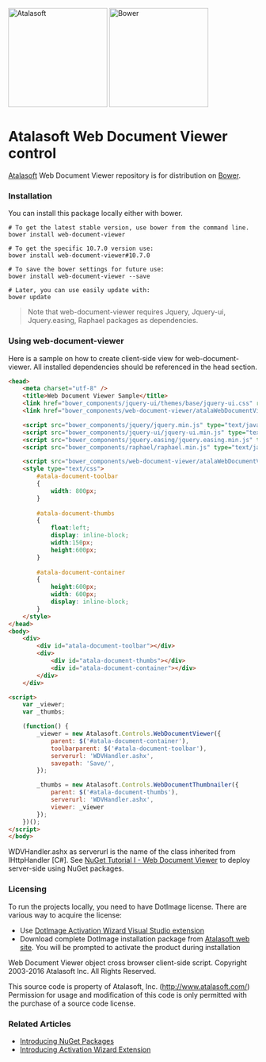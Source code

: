 <a href="http://www.atalasoft.com/" style="display:inline-block"><img src="http://atalasoft.github.io/public/logo.png" alt="Atalasoft" display="inline" height="200px"></a>
<a href="https://bower.io/" style="display:inline-block">
<img src="https://bower.io/img/bower-logo.svg" alt="Bower" display="inline" height="200px"></a> 


# Atalasoft Web Document Viewer control
[Atalasoft](http://www.atalasoft.com/) Web Document Viewer repository is for distribution on [Bower](https://bower.io/). 

### Installation
You can install this package locally either with bower.
```shell
# To get the latest stable version, use bower from the command line.
bower install web-document-viewer

# To get the specific 10.7.0 version use:
bower install web-document-viewer#10.7.0

# To save the bower settings for future use:
bower install web-document-viewer --save

# Later, you can use easily update with:
bower update
```
> Note that web-document-viewer requires Jquery, Jquery-ui, Jquery.easing, Raphael packages as dependencies.

### Using web-document-viewer
Here is a sample on how to create client-side view for web-document-viewer.
All installed dependencies should be referenced in the head section.

```html
<head>
    <meta charset="utf-8" />
    <title>Web Document Viewer Sample</title>
    <link href="bower_components/jquery-ui/themes/base/jquery-ui.css" rel="stylesheet" type="text/css" />
    <link href="bower_components/web-document-viewer/atalaWebDocumentViewer.css" rel="stylesheet" type="text/css" />

    <script src="bower_components/jquery/jquery.min.js" type="text/javascript"></script>
    <script src="bower_components/jquery-ui/jquery-ui.min.js" type="text/javascript"></script>
    <script src="bower_components/jquery.easing/jquery.easing.min.js" type="text/javascript"></script>
    <script src="bower_components/raphael/raphael.min.js" type="text/javascript"></script>

    <script src="bower_components/web-document-viewer/atalaWebDocumentViewer.js" type="text/javascript"></script>
    <style type="text/css">
		#atala-document-toolbar
		{
		    width: 800px;
		}
		
		#atala-document-thumbs
		{
		    float:left;
		    display: inline-block;
		    width:150px;
		    height:600px;
		}	
		
		#atala-document-container
		{
			height:600px;
			width: 600px;
			display: inline-block;
		}
	</style>
</head>
<body>
    <div>
        <div id="atala-document-toolbar"></div>
        <div>
            <div id="atala-document-thumbs"></div>
            <div id="atala-document-container"></div>
        </div>
    </div>

<script>
    var _viewer;
    var _thumbs;

    (function() {
        _viewer = new Atalasoft.Controls.WebDocumentViewer({
            parent: $('#atala-document-container'),
            toolbarparent: $('#atala-document-toolbar'),
            serverurl: 'WDVHandler.ashx',
            savepath: 'Save/',
        });

        _thumbs = new Atalasoft.Controls.WebDocumentThumbnailer({
            parent: $('#atala-document-thumbs'),
            serverurl: 'WDVHandler.ashx',
            viewer: _viewer
        });
    })();
</script>
</body>
```
WDVHandler.ashx as serverurl is the name of the class inherited from IHttpHandler [C#].
See [NuGet Tutorial I - Web Document Viewer](http://atalasoft.github.io/2016/06/21/nuget-tutorial-wdv/) to deploy server-side using NuGet packages.

### Licensing 

To run the projects locally, you need to have DotImage license. There are various way to acquire the license:

 - Use [DotImage Activation Wizard Visual Studio extension](https://visualstudiogallery.msdn.microsoft.com/88ff07c9-fe68-48bd-bfdc-3fbc8a0ec1db)
 - Download complete DotImage installation package from [Atalasoft web site](https://atalasoft.com). You will be prompted to activate the product during installation

Web Document Viewer object cross browser client-side script. 
Copyright 2003-2016 Atalasoft Inc. All Rights Reserved.

This source code is property of Atalasoft, Inc. (http://www.atalasoft.com/)
Permission for usage and modification of this code is only permitted 
with the purchase of a source code license.

### Related Articles

 - [Introducing NuGet Packages](http://atalasoft.github.io/2016/05/03/introducing-nuget/)
 - [Introducing Activation Wizard Extension](http://atalasoft.github.io/2016/05/14/introducing-activation-wizard-extension/) 
